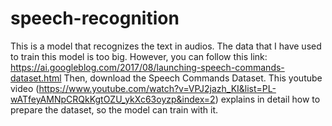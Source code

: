 # speech-recognition
This is a model that recognizes the text in audios. 
The data that I have used to train this model is too big. However, you can follow this link: https://ai.googleblog.com/2017/08/launching-speech-commands-dataset.html
Then, download the Speech Commands Dataset. 
This youtube video (https://www.youtube.com/watch?v=VPJ2jazh_KI&list=PL-wATfeyAMNpCRQkKgtOZU_ykXc63oyzp&index=2) explains in detail how to prepare the dataset, so the model can train with it. 
